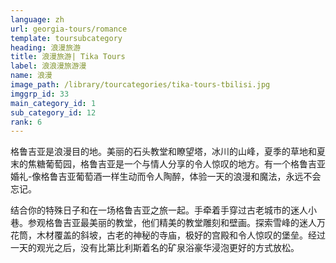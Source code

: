 ```yaml
---
language: zh
url: georgia-tours/romance
template: toursubcategory
heading: 浪漫旅游
title: 浪漫旅游| Tika Tours
label: 浪浪漫旅游漫
name: 浪漫
image_path: /library/tourcategories/tika-tours-tbilisi.jpg
imggrp_id: 33
main_category_id: 1
sub_category_id: 12
rank: 6
---
```

<div class="row content-row"><!-- 1298 (2)-->
<div class="col-12 col-sm-6 col-md-6"><!-- 1728 -->


格鲁吉亚是浪漫目的地。美丽的石头教堂和瞭望塔，冰川的山峰，夏季的草地和夏末的焦糖葡萄园，格鲁吉亚是一个与情人分享的令人惊叹的地方。有一个格鲁吉亚婚礼-像格鲁吉亚葡萄酒一样生动而令人陶醉，体验一天的浪漫和魔法，永远不会忘记。
</div>

<div class="col-12 col-sm-6 col-md-6"><!-- 1729 -->

结合你的特殊日子和在一场格鲁吉亚之旅一起。手牵着手穿过古老城市的迷人小巷。参观格鲁吉亚最美丽的教堂，他们精美的教堂雕刻和壁画。探索雪峰的迷人万花筒，木材覆盖的斜坡，古老的神秘的寺庙，极好的宫殿和令人惊叹的堡垒。经过一天的观光之后，没有比第比利斯着名的矿泉浴豪华浸泡更好的方式放松。

</div>

</div>

